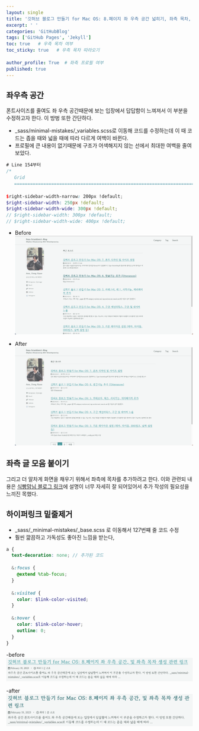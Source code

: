 ```yaml
---
layout: single
title: '깃허브 블로그 만들기 for Mac OS: 8.페이지 좌 우측 공간 넓히기, 좌측 목차, 하이퍼링크 밑줄 제거'
excerpt: ' '
categories: 'GitHubBlog'
tags: ['GitHub Pages', 'Jekyll']
toc: true   # 우측 목차 여부
toc_sticky: true   # 우측 목차 따라오기

author_profile: True  # 좌측 프로필 여부
published: true
---
```

## 좌우측 공간
폰트사이즈를 줄여도 좌 우측 공간때문에 보는 입장에서 답답함이 느껴져서 이 부분을 수정하고자 한다. 이 방벙 또한 간단하다.
- _sass/minimal-mistakes/_variables.scss로 이동해 코드를 수정하는데 이 때 코드는 좁을 때와 넓을 때에 따라 다르게 여백이 바뀐다.
- 프로필에 큰 내용이 없기때문에 구조가 어색해지지 않는 선에서 최대한 여백을 줄여보았다.

```scss
# Line 154부터
/*
   Grid
   ========================================================================== */

$right-sidebar-width-narrow: 200px !default;
$right-sidebar-width: 250px !default;
$right-sidebar-width-wide: 300px !default;
// $right-sidebar-width: 300px !default;
// $right-sidebar-width-wide: 400px !default;
```

- Before
![before](/assets/blog_img/before.png)

- After
![after](/assets/blog_img/after.png)

## 좌측 글 모음 붙이기
그리고 더 알차게 화면을 채우기 위해서 좌측에 목차를 추가하려고 한다. 이와 관련되 내용은 [식빵맘님 블로그 링크](https://ansohxxn.github.io/blog/category/)에 설명이 너무 자세히 잘 되어있어서 추가 작성의 필요성을 느끼진 목했다.

## 하이퍼링크 밑줄제거
- _sass/_minimal-mistakes/_base.scss 로 이동해서 127번쨰 줄 코드 수정
- 훨씬 깖끔하고 가독성도 좋아진 느낌을 받는다,

```scss
a {
  text-decoration: none; // 추가된 코드

  &:focus {
    @extend %tab-focus;
  }

  &:visited {
    color: $link-color-visited;
  }

  &:hover {
    color: $link-color-hover;
    outline: 0;
  }
}
```
-before
![before](/assets/blog_img/linkbefore.png)

-after
![after](/assets/blog_img/linkafter.png)
